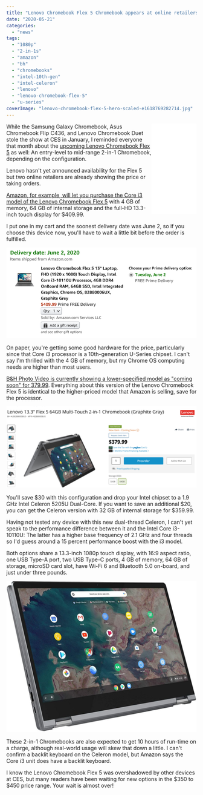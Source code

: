 ```yaml
---
title: "Lenovo Chromebook Flex 5 Chromebook appears at online retailers in three configurations, starting at $359.99"
date: "2020-05-21"
categories: 
  - "news"
tags: 
  - "1080p"
  - "2-in-1s"
  - "amazon"
  - "bh"
  - "chromebooks"
  - "intel-10th-gen"
  - "intel-celeron"
  - "lenovo"
  - "lenovo-chromebook-flex-5"
  - "u-series"
coverImage: "lenovo-chromebook-flex-5-hero-scaled-e1618769282714.jpg"
---
```


<iframe style="width:120px;height:240px;" marginwidth="0" marginheight="0" scrolling="no" align="right" frameborder="0" src="//ws-na.amazon-adsystem.com/widgets/q?ServiceVersion=20070822&amp;OneJS=1&amp;Operation=GetAdHtml&amp;MarketPlace=US&amp;source=ss&amp;ref=as_ss_li_til&amp;ad_type=product_link&amp;tracking_id=aboutchromebo-20&amp;language=en_US&amp;marketplace=amazon&amp;region=US&amp;placement=B086383HC7&amp;asins=B086383HC7&amp;linkId=e99c455445a22062477a4b4c1ded9548&amp;show_border=true&amp;link_opens_in_new_window=true"></iframe>

While the Samsung Galaxy Chromebook, Asus Chromebook Flip C436, and Lenovo Chromebook Duet stole the show at CES in January, I reminded everyone that month about the [upcoming Lenovo Chromebook Flex 5](https://www.aboutchromebooks.com/news/did-you-miss-the-new-lenovo-chromebook-flex-5-at-ces-2020/) as well: An entry-level to mid-range 2-in-1 Chromebook, depending on the configuration.

Lenovo hasn't yet announced availability for the Flex 5 but two online retailers are already showing the price or taking orders.

[Amazon, for example, will let you purchase the Core i3 model of the Lenovo Chromebook Flex 5](https://www.amazon.com/Lenovo-Chromebook-i3-10110U-Integrated-82B80006UX/dp/B086383HC7/ref=sr_1_6?dchild=1&keywords=Lenovo+Chromebook+Flex+5&qid=1590074450&s=electronics&sr=1-6) with 4 GB of memory, 64 GB of internal storage and the full-HD 13.3-inch touch display for $409.99.

I put one in my cart and the soonest delivery date was June 2, so if you choose this device now, you'll have to wait a little bit before the order is fulfilled.

![](images/Screenshot-2020-05-21-at-2.18.57-PM.png)

On paper, you're getting some good hardware for the price, particularly since that Core i3 processor is a 10th-generation U-Series chipset. I can't say I'm thrilled with the 4 GB of memory, but my Chrome OS computing needs are higher than most users.

[B&H Photo Video is currently showing a lower-specified model as "coming soon" for 379.99](https://www.bhphotovideo.com/c/product/1558830-REG/lenovo_82b8000bus_5205u_4gb_ddr4.html). Everything about this version of the Lenovo Chromebook Flex 5 is identical to the higher-priced model that Amazon is selling, save for the processor.

![](images/Screenshot-2020-05-21-at-2.37.24-PM-1024x436.png)

You'll save $30 with this configuration and drop your Intel chipset to a 1.9 GHz Intel Celeron 5205U Dual-Core. If you want to save an additional $20, you can get the Celeron version with 32 GB of internal storage for $359.99.

Having not tested any device with this new dual-thread Celeron, I can't yet speak to the performance difference between it and the Intel Core i3-10110U: The latter has a higher base frequency of 2.1 GHz and four threads so I'd guess around a 15 percent performance boost with the i3 model.

Both options share a 13.3-inch 1080p touch display, with 16:9 aspect ratio, one USB Type-A port, two USB Type-C ports, 4 GB of memory, 64 GB of storage, microSD card slot, have Wi-Fi 6 and Bluetooth 5.0 on-board, and just under three pounds.

![](images/Lenovo-Chromebook-Flex-5-tablet-1024x812.jpg)

These 2-in-1 Chromebooks are also expected to get 10 hours of run-time on a charge, although real-world usage will skew that down a little. I can't confirm a backlit keyboard on the Celeron model, but Amazon says the Core i3 unit does have a backlit keyboard.

I know the Lenovo Chromebook Flex 5 was overshadowed by other devices at CES, but many readers have been waiting for new options in the $350 to $450 price range. Your wait is almost over!
